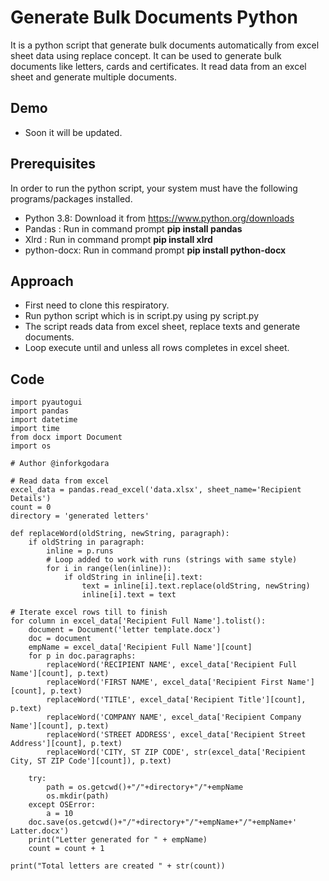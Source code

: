 # Generate Bulk Documents Python

It is a python script that generate bulk documents automatically from excel sheet data using replace concept. It can be used to generate bulk documents like letters, cards and certificates. It read data from an excel sheet and generate multiple documents.

## Demo
* Soon it will be updated.

## Prerequisites

In order to run the python script, your system must have the following programs/packages installed.
* Python 3.8: Download it from https://www.python.org/downloads
* Pandas : Run in command prompt **pip install pandas**
* Xlrd : Run in command prompt **pip install xlrd**
* python-docx: Run in command prompt **pip install python-docx**

## Approach
* First need to clone this respiratory.
* Run python script which is in script.py using py script.py
* The script reads data from excel sheet, replace texts and generate documents.
* Loop execute until and unless all rows completes in excel sheet.

## Code
```
import pyautogui
import pandas
import datetime
import time
from docx import Document
import os

# Author @inforkgodara

# Read data from excel
excel_data = pandas.read_excel('data.xlsx', sheet_name='Recipient Details')
count = 0
directory = 'generated letters'

def replaceWord(oldString, newString, paragraph):
    if oldString in paragraph:
        inline = p.runs
        # Loop added to work with runs (strings with same style)
        for i in range(len(inline)):
            if oldString in inline[i].text:
                text = inline[i].text.replace(oldString, newString)
                inline[i].text = text

# Iterate excel rows till to finish
for column in excel_data['Recipient Full Name'].tolist():
    document = Document('letter template.docx')
    doc = document
    empName = excel_data['Recipient Full Name'][count]
    for p in doc.paragraphs:
        replaceWord('RECIPIENT NAME', excel_data['Recipient Full Name'][count], p.text)
        replaceWord('FIRST NAME', excel_data['Recipient First Name'][count], p.text)
        replaceWord('TITLE', excel_data['Recipient Title'][count], p.text)
        replaceWord('COMPANY NAME', excel_data['Recipient Company Name'][count], p.text)
        replaceWord('STREET ADDRESS', excel_data['Recipient Street Address'][count], p.text)
        replaceWord('CITY, ST ZIP CODE', str(excel_data['Recipient City, ST ZIP Code'][count]), p.text)

    try:
        path = os.getcwd()+"/"+directory+"/"+empName
        os.mkdir(path)
    except OSError:
        a = 10
    doc.save(os.getcwd()+"/"+directory+"/"+empName+"/"+empName+' Latter.docx')
    print("Letter generated for " + empName)
    count = count + 1

print("Total letters are created " + str(count))
```
